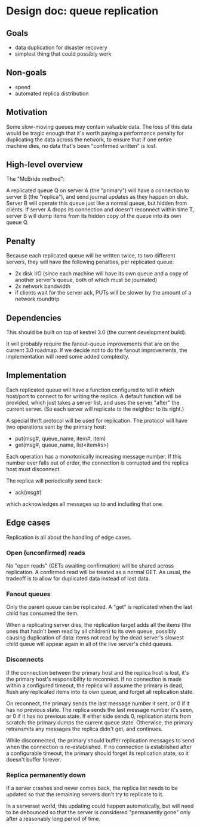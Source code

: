 
# Design doc: queue replication

## Goals

- data duplication for disaster recovery
- simplest thing that could possibly work

## Non-goals

- speed
- automated replica distribution

## Motivation

Some slow-moving queues may contain valuable data. The loss of this data would
be tragic enough that it's worth paying a performance penalty for duplicating
the data across the network, to ensure that if one entire machine dies, no
data that's been "confirmed written" is lost.

## High-level overview

The "McBride method":

A replicated queue Q on server A (the "primary") will have a connection to
server B (the "replica"), and send journal updates as they happen on disk.
Server B will operate this queue just like a normal queue, but hidden from
clients. If server A drops its connection and doesn't reconnect within time
T, server B will dump items from its hidden copy of the queue into its own
queue Q.

## Penalty

Because each replicated queue will be written twice, to two different servers,
they will have the following penalties, per replicated queue:

- 2x disk I/O (since each machine will have its own queue and a copy of
  another server's queue, both of which must be journaled)
- 2x network bandwidth
- if clients wait for the server ack, PUTs will be slower by the amount of a
  network roundtrip

## Dependencies

This should be built on top of kestrel 3.0 (the current development build).

It will probably require the fanout-queue improvements that are on the
current 3.0 roadmap. If we decide not to do the fanout improvements, the
implementation will need some added complexity.

## Implementation

Each replicated queue will have a function configured to tell it which
host/port to connect to for writing the replica. A default function will be
provided, which just takes a server list, and uses the server "after" the
current server. (So each server will replicate to the neighbor to its right.)

A special thrift protocol will be used for replication. The protocol will have
two operations sent by the primary host:

- put(msg#, queue_name, item#, item)
- get(msg#, queue_name, list<item#s>)

Each operation has a monotonically increasing message number. If this number
ever falls out of order, the connection is corrupted and the replica host
must disconnect.

The replica will periodically send back:

- ack(msg#)

which acknowledges all messages up to and including that one.

## Edge cases

Replication is all about the handling of edge cases.

### Open (unconfirmed) reads

No "open reads" (GETs awaiting confirmation) will be shared across
replication. A confirmed read will be treated as a normal GET. As usual, the
tradeoff is to allow for duplicated data instead of lost data.

### Fanout queues

Only the parent queue can be replicated. A "get" is replicated when the last
child has consumed the item.

When a replicating server dies, the replication target adds all the items (the
ones that hadn't been read by all children) to its own queue, possibly causing
duplication of data: items not read by the dead server's slowest child queue
will appear again in all of the live server's child queues.

### Disconnects

If the connection between the primary host and the replica host is lost, it's
the primary host's responsibility to reconnect. If no connection is made
within a configured timeout, the replica will assume the primary is dead,
flush any replicated items into its own queue, and forget all replication
state.

On reconnect, the primary sends the last message number it sent, or 0 if it
has no previous state. The replica sends the last message number it's seen,
or 0 if it has no previous state. If either side sends 0, replication starts
from scratch: the primary dumps the current queue state. Otherwise, the
primary retransmits any messages the replica didn't get, and continues.

While disconnected, the primary should buffer replication messages to send
when the connection is re-established. If no connection is established after
a configurable timeout, the primary should forget its replication state, so
it doesn't buffer forever.

### Replica permanently down

If a server crashes and never comes back, the replica list needs to be updated
so that the remaining servers don't try to replicate to it.

In a serverset world, this updating could happen automatically, but will need
to be debounced so that the server is considered "permanently gone" only after
a reasonably long period of time.
